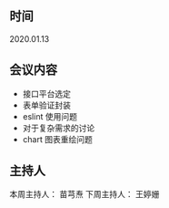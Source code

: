 ## 时间
2020.01.13

## 会议内容

- 接口平台选定
- 表单验证封装
- eslint 使用问题
- 对于复杂需求的讨论
- chart 图表重绘问题

## 主持人
 本周主持人： 苗芎焘 
 下周主持人： 王婷姗